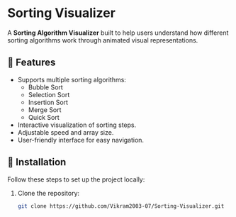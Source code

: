 # Sorting Visualizer

A **Sorting Algorithm Visualizer** built to help users understand how different sorting algorithms work through animated visual representations.

## 📌 Features

- Supports multiple sorting algorithms:
  - Bubble Sort
  - Selection Sort
  - Insertion Sort
  - Merge Sort
  - Quick Sort
- Interactive visualization of sorting steps.
- Adjustable speed and array size.
- User-friendly interface for easy navigation.

## 🚀 Installation

Follow these steps to set up the project locally:

1. Clone the repository:
   ```bash
   git clone https://github.com/Vikram2003-07/Sorting-Visualizer.git
   
